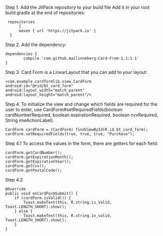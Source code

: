  
 
  Step 1. 
     Add the JitPack repository to your build file
     Add it in your root build.gradle at the end of repositories:

     repositories 
          {
          maven { url 'https://jitpack.io' }
	  }
  
  Step 2. 
     Add the dependency:

	dependencies {
	        compile 'com.github.mailinneberg:Card-From-1.1:1.1'
	}
  
  Step 3. 
    Card Form is a LinearLayout that you can add to your layout:
   
    
    <com.example.cardformlib.view.CardForm 
    android:id="@+id/bt_card_form"
    android:layout_width="match_parent"
    android:layout_height="match_parent"/>
    
  Step 4. 
    To initialize the view and change which fields are required for the user to enter, use 
    CardForm#setRequiredFields(boolean cardNumberRequired, boolean 
    expirationRequired, boolean cvvRequired, String imeActionLabel).
    
    CardForm cardForm = (CardForm) findViewById(R.id.bt_card_form);
    cardForm.setRequiredFields(true, true, true, "Purchase");
    
 Step 4.1 
    To access the values in the form, there are getters for each field:
    
    cardForm.getCardNumber();
    cardForm.getExpirationMonth();
    cardForm.getExpirationYear();
    cardForm.getCvv();
    cardForm.getPostalCode();
    
 Step 4.2
 
    @Override
    public void onCardFormSubmit() {
        if (cardForm.isValid()) {
            Toast.makeText(this, R.string.is_valid, Toast.LENGTH_SHORT).show();
        } else {
            Toast.makeText(this, R.string.in_valid, Toast.LENGTH_SHORT).show();
        }
    }
